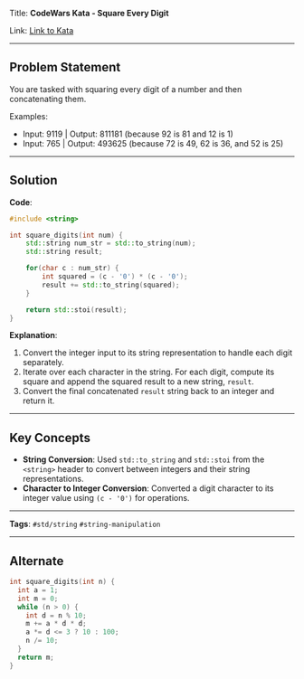 
Title: **CodeWars Kata - Square Every Digit**

Link: [Link to Kata](https://www.codewars.com/kata/546e2562b03326a88e000020/train/cpp)

---

## Problem Statement

You are tasked with squaring every digit of a number and then concatenating them.

Examples:
- Input: 9119 | Output: 811181 (because 92 is 81 and 12 is 1)
- Input: 765  | Output: 493625 (because 72 is 49, 62 is 36, and 52 is 25)

---

## Solution

**Code**:

```cpp
#include <string>

int square_digits(int num) {
    std::string num_str = std::to_string(num);
    std::string result;

    for(char c : num_str) {
        int squared = (c - '0') * (c - '0');
        result += std::to_string(squared);
    }

    return std::stoi(result);
}
```

**Explanation**:
1. Convert the integer input to its string representation to handle each digit separately.
2. Iterate over each character in the string. For each digit, compute its square and append the squared result to a new string, `result`.
3. Convert the final concatenated `result` string back to an integer and return it.

---

## Key Concepts

- **String Conversion**: Used `std::to_string` and `std::stoi` from the `<string>` header to convert between integers and their string representations.
- **Character to Integer Conversion**: Converted a digit character to its integer value using `(c - '0')` for operations.

---

**Tags**: `#std/string` `#string-manipulation`

---


## Alternate

```c++
int square_digits(int n) {
  int a = 1;
  int m = 0;
  while (n > 0) {
    int d = n % 10;
    m += a * d * d;
    a *= d <= 3 ? 10 : 100;
    n /= 10;
  }
  return m;
}
```


